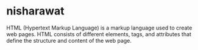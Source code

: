 # nisharawat
 HTML (Hypertext Markup Language) is a markup language used to create web pages. HTML consists of different elements, tags, and attributes that define the structure and content of the web page.
